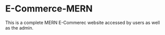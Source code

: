 # E-Commerce-MERN
This is a complete MERN E-Commerec website accessed by users as well as the admin.
